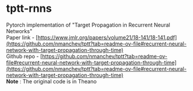# tptt-rnns
Pytorch implementation of "Target Propagation in Recurrent Neural Networks" </br>
Paper link - [https://www.jmlr.org/papers/volume21/18-141/18-141.pdf](https://github.com/nmanchev/tptt?tab=readme-ov-file#recurrent-neural-network-with-target-propagation-through-time) </br>
Github repo - [https://github.com/nmanchev/tptt?tab=readme-ov-file#recurrent-neural-network-with-target-propagation-through-time](https://github.com/nmanchev/tptt?tab=readme-ov-file#recurrent-neural-network-with-target-propagation-through-time) </br>
**Note** : The original code is in Theano
